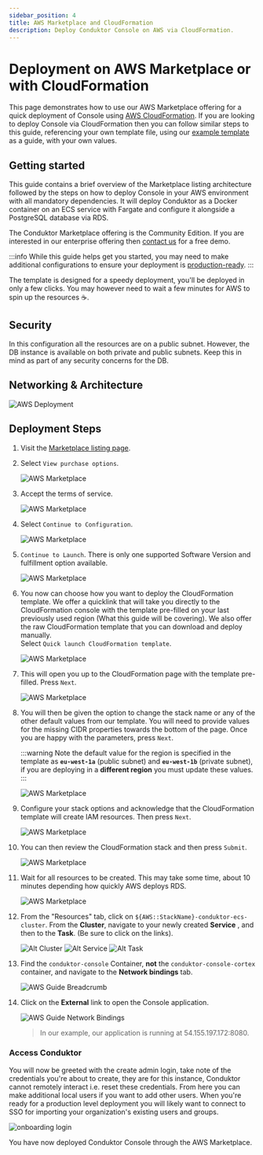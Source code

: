 ```yaml
---
sidebar_position: 4
title: AWS Marketplace and CloudFormation
description: Deploy Conduktor Console on AWS via CloudFormation.
---
```


# Deployment on AWS Marketplace or with CloudFormation

This page demonstrates how to use our AWS Marketplace offering for a quick deployment of Console using [AWS CloudFormation](https://aws.amazon.com/cloudformation/). If you are looking to deploy Console via CloudFormation then you can follow similar steps to this guide, referencing your own template file, using our [example template](https://conduktor-marketplace.s3.us-east-1.amazonaws.com/templates/full_template/conduktor-console_full-template-latest.yaml) as a guide, with your own values.

## Getting started

This guide contains a brief overview of the Marketplace listing architecture followed by the steps on how to deploy Console in your AWS environment with all mandatory dependencies. It will deploy Conduktor as a Docker container on an ECS service with Fargate and configure it alongside a PostgreSQL database via RDS.

The Conduktor Marketplace offering is the Community Edition. If you are interested in our enterprise offering then [contact us](https://conduktor.io/contact/demo?utm_source=docs&utm_medium=product) for a free demo.

:::info
While this guide helps get you started, you may need to make additional configurations to ensure your deployment is [production-ready](../hardware.md#production-requirements).
:::

The template is designed for a speedy deployment, you'll be deployed in only a few clicks. You may however need to wait a few minutes for AWS to spin up the resources ☕.

## Security

In this configuration all the resources are on a public subnet. However, the DB instance is available on both private and public subnets. Keep this in mind as part of any security concerns for the DB.

## Networking & Architecture

![AWS Deployment](./assets/conduktor.ecs.png)

## Deployment Steps

1. Visit the [Marketplace listing page](https://aws.amazon.com/marketplace/pp/prodview-xjv65ie5rjtxu).

2. Select `View purchase options`.

    ![AWS Marketplace](./assets/aws-marketplace-1.png)

3. Accept the terms of service.

    ![AWS Marketplace](./assets/aws-marketplace-2.png)

4. Select `Continue to Configuration`.

    ![AWS Marketplace](./assets/aws-marketplace-3.png)

5. `Continue to Launch`. There is only one supported Software Version and fulfillment option available.

    ![AWS Marketplace](./assets/aws-marketplace-4.png)

6. You now can choose how you want to deploy the CloudFormation template. We offer a quicklink that will take you directly to the CloudFormation console with the template pre-filled on your last previously used region (What this guide will be covering). We also offer the raw CloudFormation template that you can download and deploy manually.  
Select `Quick launch CloudFormation template`.

    ![AWS Marketplace](./assets/aws-marketplace-5.png)

7. This will open you up to the CloudFormation page with the template pre-filled. Press `Next`.

    ![AWS Marketplace](./assets/aws-marketplace-6.png)

8. You will then be given the option to change the stack name or any of the other default values from our template. You will need to provide values for the missing CIDR properties towards the bottom of the page. Once you are happy with the parameters, press `Next`.

    :::warning
    Note the default value for the region is specified in the template as **`eu-west-1a`** (public subnet) and **`eu-west-1b`** (private subnet), if you are deploying in a **different region** you must update these values.
    :::

    ![AWS Marketplace](./assets/aws-marketplace-7.png)

9.  Configure your stack options and acknowledge that the CloudFormation template will create IAM resources. Then press `Next`.

    ![AWS Marketplace](./assets/aws-marketplace-8.png)

10. You can then review the CloudFormation stack and then press `Submit`.

    ![AWS Marketplace](./assets/aws-marketplace-9.png)

11. Wait for all resources to be created. This may take some time, about 10 minutes depending how quickly AWS deploys RDS.

    ![AWS Marketplace](./assets/aws-marketplace-10.png)

12. From the "Resources" tab, click on `${AWS::StackName}-conduktor-ecs-cluster`. From the **Cluster**, navigate to your newly created **Service** , and then to the **Task**. (Be sure to click on the links).  

    ![Alt Cluster](assets/aws-marketplace-11.png)
    ![Alt Service](assets/aws-marketplace-12.png)
    ![Alt Task](assets/aws-marketplace-13.png)

13. Find the `conduktor-console` Container, **not** the `conduktor-console-cortex` container, and navigate to the **Network bindings** tab.

    ![AWS Guide Breadcrumb](./assets/aws-marketplace-14.png)

14. Click on the **External** link to open the Console application.

    ![AWS Guide Network Bindings](./assets/aws-marketplace-15.png)

    > In our example, our application is running at 54.155.197.172:8080.

### Access Conduktor

You will now be greeted with the create admin login, take note of the credentials you're about to create, they are for this instance, Conduktor cannot remotely interact i.e. reset these credentials. From here you can make additional local users if you want to add other users. When you're ready for a production level deployment you will likely want to connect to SSO for importing your organization's existing users and groups.

![onboarding login](./assets/login.png)

You have now deployed Conduktor Console through the AWS Marketplace.
